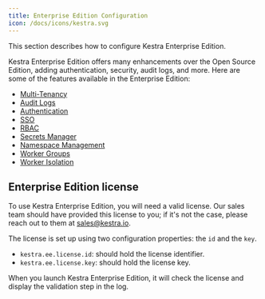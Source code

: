 ```yaml
---
title: Enterprise Edition Configuration
icon: /docs/icons/kestra.svg
---
```


This section describes how to configure Kestra Enterprise Edition.

Kestra Enterprise Edition offers many enhancements over the Open Source Edition, adding authentication, security, audit logs, and more. Here are some of the features available in the Enterprise Edition:
- [Multi-Tenancy](../05.enterprise/03.tenants.md)
- [Audit Logs](../05.enterprise/audit-logs.md)
- [Authentication](../05.enterprise/authentication.md)
- [SSO](../05.enterprise/sso.md)
- [RBAC](../05.enterprise/rbac.md)
- [Secrets Manager](../05.enterprise/secrets-manager.md)
- [Namespace Management](../05.enterprise/namespace-management.md)
- [Worker Groups](../05.enterprise/worker-group.md)
- [Worker Isolation](../05.enterprise/worker-isolation.md)

## Enterprise Edition license

To use Kestra Enterprise Edition, you will need a valid license. Our sales team should have provided this license to you; if it's not the case, please reach out to them at [sales@kestra.io](mailto:sales@kstra.io).

The license is set up using two configuration properties: the `id` and the `key`.

- `kestra.ee.license.id`: should hold the license identifier.
- `kestra.ee.license.key`: should hold the license key.

When you launch Kestra Enterprise Edition, it will check the license and display the validation step in the log.
